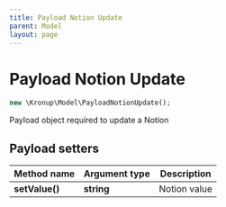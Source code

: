 ```yaml
---
title: Payload Notion Update
parent: Model
layout: page
---
```


# Payload Notion Update

```php
new \Kronup\Model\PayloadNotionUpdate();
```

Payload object required to update a Notion

## Payload setters

Method name | Argument type | Description
------------ | ------------- | -------------
**setValue()** | **string** | Notion value

